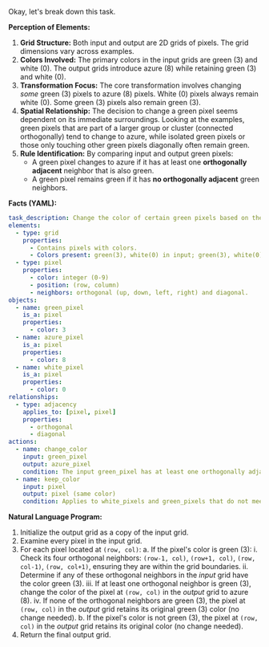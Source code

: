 Okay, let's break down this task.

**Perception of Elements:**

1.  **Grid Structure:** Both input and output are 2D grids of pixels. The grid dimensions vary across examples.
2.  **Colors Involved:** The primary colors in the input grids are green (3) and white (0). The output grids introduce azure (8) while retaining green (3) and white (0).
3.  **Transformation Focus:** The core transformation involves changing *some* green (3) pixels to azure (8) pixels. White (0) pixels always remain white (0). Some green (3) pixels also remain green (3).
4.  **Spatial Relationship:** The decision to change a green pixel seems dependent on its immediate surroundings. Looking at the examples, green pixels that are part of a larger group or cluster (connected orthogonally) tend to change to azure, while isolated green pixels or those only touching other green pixels diagonally often remain green.
5.  **Rule Identification:** By comparing input and output green pixels:
    *   A green pixel changes to azure if it has at least one **orthogonally adjacent** neighbor that is also green.
    *   A green pixel remains green if it has **no orthogonally adjacent** green neighbors.

**Facts (YAML):**


```yaml
task_description: Change the color of certain green pixels based on their neighbors.
elements:
  - type: grid
    properties:
      - Contains pixels with colors.
      - Colors present: green(3), white(0) in input; green(3), white(0), azure(8) in output.
  - type: pixel
    properties:
      - color: integer (0-9)
      - position: (row, column)
      - neighbors: orthogonal (up, down, left, right) and diagonal.
objects:
  - name: green_pixel
    is_a: pixel
    properties:
      - color: 3
  - name: azure_pixel
    is_a: pixel
    properties:
      - color: 8
  - name: white_pixel
    is_a: pixel
    properties:
      - color: 0
relationships:
  - type: adjacency
    applies_to: [pixel, pixel]
    properties:
      - orthogonal
      - diagonal
actions:
  - name: change_color
    input: green_pixel
    output: azure_pixel
    condition: The input green_pixel has at least one orthogonally adjacent neighbor that is also a green_pixel.
  - name: keep_color
    input: pixel
    output: pixel (same color)
    condition: Applies to white_pixels and green_pixels that do not meet the change_color condition.
```


**Natural Language Program:**

1.  Initialize the output grid as a copy of the input grid.
2.  Examine every pixel in the input grid.
3.  For each pixel located at `(row, col)`:
    a.  If the pixel's color is green (3):
        i.  Check its four orthogonal neighbors: `(row-1, col)`, `(row+1, col)`, `(row, col-1)`, `(row, col+1)`, ensuring they are within the grid boundaries.
        ii. Determine if any of these orthogonal neighbors in the *input* grid have the color green (3).
        iii. If at least one orthogonal neighbor is green (3), change the color of the pixel at `(row, col)` in the *output* grid to azure (8).
        iv. If none of the orthogonal neighbors are green (3), the pixel at `(row, col)` in the *output* grid retains its original green (3) color (no change needed).
    b.  If the pixel's color is not green (3), the pixel at `(row, col)` in the *output* grid retains its original color (no change needed).
4.  Return the final output grid.